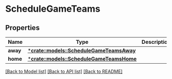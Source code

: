 # ScheduleGameTeams

## Properties

Name | Type | Description | Notes
------------ | ------------- | ------------- | -------------
**away** | [***crate::models::ScheduleGameTeamsAway**](ScheduleGame_teams_away.md) |  | [optional] 
**home** | [***crate::models::ScheduleGameTeamsHome**](ScheduleGame_teams_home.md) |  | [optional] 

[[Back to Model list]](../README.md#documentation-for-models) [[Back to API list]](../README.md#documentation-for-api-endpoints) [[Back to README]](../README.md)


